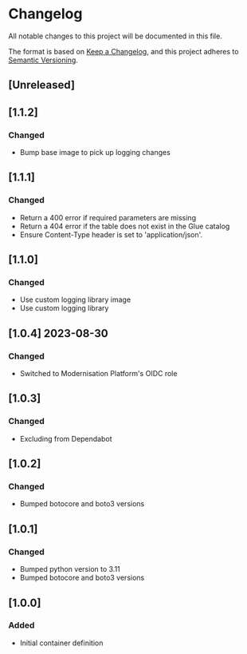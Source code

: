 <!-- markdownlint-disable MD003 -->
# Changelog

All notable changes to this project will be documented in this file.

The format is based on [Keep a Changelog](https://keepachangelog.com/en/1.0.0/),
and this project adheres to [Semantic Versioning](https://semver.org/spec/v2.0.0.html).

## [Unreleased]

## [1.1.2]

### Changed

- Bump base image to pick up logging changes

## [1.1.1]

### Changed

- Return a 400 error if required parameters are missing
- Return a 404 error if the table does not exist in the Glue catalog
- Ensure Content-Type header is set to 'application/json'.

## [1.1.0]

### Changed

- Use custom logging library image
- Use custom logging library

## [1.0.4] 2023-08-30

### Changed

- Switched to Modernisation Platform's OIDC role

## [1.0.3]

### Changed

- Excluding from Dependabot

## [1.0.2]

### Changed

- Bumped botocore and boto3 versions

## [1.0.1]

### Changed

- Bumped python version to 3.11
- Bumped botocore and boto3 versions

## [1.0.0]

### Added

- Initial container definition
